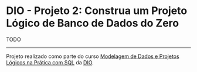 # DIO - Projeto 2: Construa um Projeto Lógico de Banco de Dados do Zero

TODO

---

Projeto realizado como parte do curso [Modelagem de Dados e Projetos Lógicos na Prática com SQL](https://web.dio.me/project/construa-um-projeto-logico-de-banco-de-dados-do-zero/learning/e22c99ed-c252-4f0e-8787-62b89b68f83f) da [DIO](https://web.dio.me).